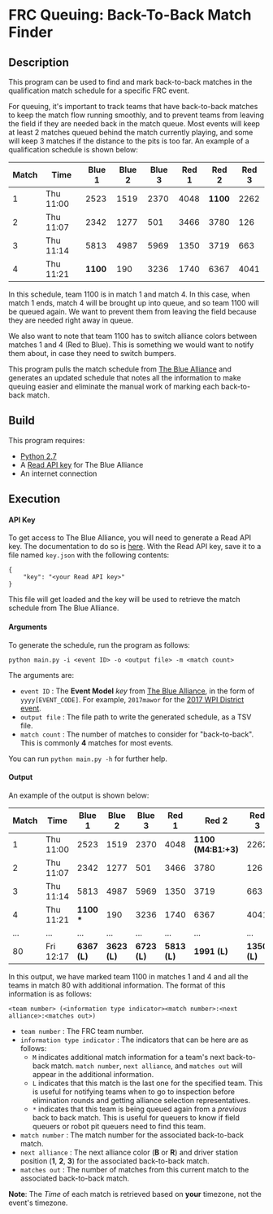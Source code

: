 FRC Queuing: Back-To-Back Match Finder
==========================

## Description
This program can be used to find and mark back-to-back matches in the qualification match schedule for a specific FRC event.

For queuing, it's important to track teams that have back-to-back matches to keep the match flow running smoothly, and to prevent teams from leaving the field if they are needed back in the match queue. Most events will keep at least 2 matches queued behind the match currently playing, and some will keep 3 matches if the distance to the pits is too far. An example of a qualification schedule is shown below:

| Match |    Time   | Blue 1 | Blue 2 | Blue 3 | Red 1 | Red 2 | Red 3 |
|-------|-----------|--------|--------|--------|-------|-------|-------|
|   1   | Thu 11:00 |  2523  |  1519  |  2370  |  4048 |  __1100__ |  2262 |
|   2   | Thu 11:07 |  2342  |  1277  |  501   |  3466 |  3780 |  126  |
|   3   | Thu 11:14 |  5813  |  4987  |  5969  |  1350 |  3719 |  663  |
|   4   | Thu 11:21 |  __1100__  |  190   |  3236  |  1740 |  6367 |  4041 |

In this schedule, team 1100 is in match 1 and match 4. In this case, when match 1 ends, match 4 will be brought up into queue, and so team 1100 will be queued again. We want to prevent them from leaving the field because they are needed right away in queue.

We also want to note that team 1100 has to switch alliance colors between matches 1 and 4 (Red to Blue). This is something we would want to notify them about, in case they need to switch bumpers.

This program pulls the match schedule from [The Blue Alliance](https://www.thebluealliance.com/) and generates an updated schedule that notes all the information to make queuing easier and eliminate the manual work of marking each back-to-back match.

## Build

This program requires:

* [Python 2.7](https://www.python.org/download/releases/2.7/)
* A [Read API key](https://www.thebluealliance.com/apidocs#apiv3) for The Blue Alliance
* An internet connection

## Execution

#### API Key

To get access to The Blue Alliance, you will need to generate a Read API key. The documentation to do so is [here](https://www.thebluealliance.com/apidocs#apiv3). With the Read API key, save it to a file named `key.json` with the following contents:

```
{
    "key": "<your Read API key>"
}
```

This file will get loaded and the key will be used to retrieve the match schedule from The Blue Alliance.

#### Arguments

To generate the schedule, run the program as follows:
```
python main.py -i <event ID> -o <output file> -m <match count>
```

The arguments are:

* `event ID` : The __Event Model__ *key* from [The Blue Alliance](https://www.thebluealliance.com/apidocs), in the form of `yyyy[EVENT_CODE]`. For example, `2017mawor` for the [2017 WPI District event](https://www.thebluealliance.com/event/2017mawor).
* `output file` : The file path to write the generated schedule, as a TSV file.
* `match count` : The number of matches to consider for "back-to-back". This is commonly __4__ matches for most events.

You can run `python main.py -h` for further help.

#### Output

An example of the output is shown below:

| Match |    Time   | Blue 1 | Blue 2 | Blue 3 | Red 1 | Red 2 | Red 3 |
|-------|-----------|--------|--------|--------|-------|-------|-------|
|   1   | Thu 11:00 |  2523  |  1519  |  2370  |  4048 |  __1100 (M4:B1:+3)__ |  2262 |
|   2   | Thu 11:07 |  2342  |  1277  |  501   |  3466 |  3780 |  126  |
|   3   | Thu 11:14 |  5813  |  4987  |  5969  |  1350 |  3719 |  663  |
|   4   | Thu 11:21 |  __1100 \*__  |  190   |  3236  |  1740 |  6367 |  4041 |
|  ...  |    ...    |  ...   |  ...   |  ...   |  ...  |  ...  |  ...  |
|   80  | Fri 12:17 |  __6367 (L)__  |  __3623 (L)__  |  __6723 (L)__  |  __5813 (L)__ |  __1991 (L)__ |  __1350 (L)__ |

In this output, we have marked team 1100 in matches 1 and 4 and all the teams in match 80 with additional information. The format of this information is as follows:

`<team number> (<information type indicator><match number>:<next alliance>:<matches out>)`

* `team number` : The FRC team number.
* `information type indicator` : The indicators that can be here are as follows:
  * `M` indicates additional match information for a team's next back-to-back match. `match number`, `next alliance`, and `matches out` will appear in the additional information.
  * `L` indicates that this match is the last one for the specified team. This is useful for notifying teams when to go to inspection before elimination rounds and getting alliance selection representatives.
  * `*` indicates that this team is being queued again from a _previous_ back to back match. This is useful for queuers to know if field queuers or robot pit queuers need to find this team.
* `match number` : The match number for the associated back-to-back match.
* `next alliance` : The next alliance color (__B__ or __R__) and driver station position (__1__, __2__, __3__) for the associated back-to-back match.
* `matches out` : The number of matches from this current match to the associated back-to-back match.

__Note__: The _Time_ of each match is retrieved based on **your** timezone, not the event's timezone.
